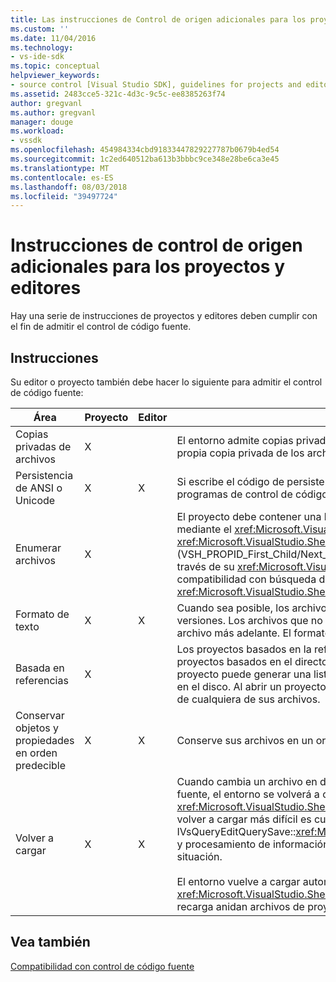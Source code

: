 ```yaml
---
title: Las instrucciones de Control de origen adicionales para los proyectos y editores | Microsoft Docs
ms.custom: ''
ms.date: 11/04/2016
ms.technology:
- vs-ide-sdk
ms.topic: conceptual
helpviewer_keywords:
- source control [Visual Studio SDK], guidelines for projects and editors
ms.assetid: 2483cce5-321c-4d3c-9c5c-ee8385263f74
author: gregvanl
ms.author: gregvanl
manager: douge
ms.workload:
- vssdk
ms.openlocfilehash: 454984334cbd91833447829227787b0679b4ed54
ms.sourcegitcommit: 1c2ed640512ba613b3bbbc9ce348e28be6ca3e45
ms.translationtype: MT
ms.contentlocale: es-ES
ms.lasthandoff: 08/03/2018
ms.locfileid: "39497724"
---
```

# <a name="additional-source-control-guidelines-for-projects-and-editors"></a>Instrucciones de control de origen adicionales para los proyectos y editores
Hay una serie de instrucciones de proyectos y editores deben cumplir con el fin de admitir el control de código fuente.  
  
## <a name="guidelines"></a>Instrucciones  
 Su editor o proyecto también debe hacer lo siguiente para admitir el control de código fuente:  
  
|Área|Proyecto|Editor|Detalles|  
|----------|-------------|------------|-------------|  
|Copias privadas de archivos|X||El entorno admite copias privadas de los archivos. Es decir, cada persona dada de alta en el proyecto tiene su propia copia privada de los archivos en el proyecto.|  
|Persistencia de ANSI o Unicode|X|X|Si escribe el código de persistencia, persistencia de archivos en la forma ANSI porque la mayoría de los programas de control de código fuente es actualmente compatibles con Unicode.|  
|Enumerar archivos|X||El proyecto debe contener una lista de todos los archivos y debe ser capaz de enumerar la lista de archivos mediante el <xref:Microsoft.VisualStudio.Shell.Interop.IVsSccProject2> o <xref:Microsoft.VisualStudio.Shell.Interop.IVsHierarchy.GetProperty%2A> (VSH_PROPID_First_Child/Next_Sibling). El proyecto también debería exponer los nombres de elemento a través de su <xref:Microsoft.VisualStudio.Shell.Interop.IVsProject.GetMkDocument%2A> implementación y compatibilidad con búsqueda de nombres (incluyendo archivos especiales) a través de su <xref:Microsoft.VisualStudio.Shell.Interop.IVsProject.IsDocumentInProject%2A> implementación.|  
|Formato de texto|X|X|Cuando sea posible, los archivos deben estar en formato de texto para admitir la combinación de diferentes versiones. Los archivos que no están en formato de texto no se pueden combinar con otras versiones del archivo más adelante. El formato de texto preferido es XML.|  
|Basada en referencias|X||Los proyectos basados en la referencia se admiten fácilmente en el control de código fuente. Sin embargo, los proyectos basados en el directorio también son compatibles con control de código fuente, siempre y cuando el proyecto puede generar una lista de sus archivos a petición, independientemente de que esos archivos existan en el disco. Al abrir un proyecto de control de código fuente, el archivo de proyecto está inactivo primero antes de cualquiera de sus archivos.|  
|Conservar objetos y propiedades en orden predecible|X|X|Conserve sus archivos en un orden predecible, como el orden alfabético, para facilitar la combinación.|  
|Volver a cargar|X|X|Cuando cambia un archivo en disco, el editor debe poder volver a cargarlo. Al participar en el control de código fuente, el entorno se volverá a cargar datos automáticamente mediante una llamada a su <xref:Microsoft.VisualStudio.Shell.Interop.IVsPersistDocData2.ReloadDocData%2A> implementación. El caso de volver a cargar más difícil es cuando se produce una desprotección cuando llama a IVsQueryEditQuerySave::<xref:Microsoft.VisualStudio.Shell.Interop.IVsQueryEditQuerySave2.QueryEditFiles%2A> y procesamiento de información. Sin embargo, el código de recarga debe ser capaz de ejecutar en esta situación.<br /><br /> El entorno vuelve a cargar automáticamente archivos de proyecto. Sin embargo, debe implementar un proyecto <xref:Microsoft.VisualStudio.Shell.Interop.IVsPersistHierarchyItem2> si ha anidado jerarquías para admitir la recarga anidan archivos de proyecto.|  
  
## <a name="see-also"></a>Vea también  
 [Compatibilidad con control de código fuente](../../extensibility/internals/supporting-source-control.md)